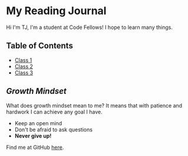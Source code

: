 # My Reading Journal

Hi I'm TJ, I'm a student at Code Fellows! I hope to learn many things.

## Table of Contents

- [Class 1](class1.md)
- [Class 2](class2.md)
- [Class 3](class3.md)

## *Growth Mindset*

What does growth mindset mean to me? It means that with patience and hardwork I can achieve any goal I have.

- Keep an open mind
- Don't be afraid to ask questions
- **Never give up!**

Find me at GitHub [here](https://github.com/tj-parker).
